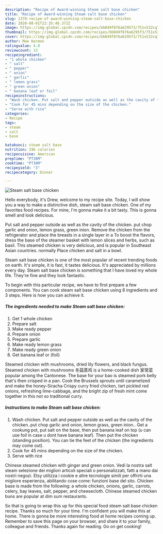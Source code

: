 ```yaml
---
description: "Recipe of Award-winning Steam salt base chicken"
title: "Recipe of Award-winning Steam salt base chicken"
slug: 1370-recipe-of-award-winning-steam-salt-base-chicken
date: 2020-08-01T22:35:48.372Z
image: https://img-global.cpcdn.com/recipes/bb049f876a6295f3/751x532cq70/steam-salt-base-chicken-recipe-main-photo.jpg
thumbnail: https://img-global.cpcdn.com/recipes/bb049f876a6295f3/751x532cq70/steam-salt-base-chicken-recipe-main-photo.jpg
cover: https://img-global.cpcdn.com/recipes/bb049f876a6295f3/751x532cq70/steam-salt-base-chicken-recipe-main-photo.jpg
author: Mae Harmon
ratingvalue: 4.8
reviewcount: 13
recipeingredient:
- "1 whole chicken"
- " salt"
- " pepper"
- " onion"
- " garlic"
- " lemon grass"
- " green onion"
- " banana leaf or foil"
recipeinstructions:
- "Wash chicken. Put salt and pepper outside as well as the cavity of the chicken..put chop garlic and onion, lemon grass, green inion.. Get a cookung pot, put salt on the base, then put banana leaf on top (u can use foil in case u dont have banana leaf). Then put the chicken (standing position). You can tie the feet of the chicken (the ingredients may come out)."
- "Cook for 45 mins depending on the size of the chicken."
- "Serve with rice"
categories:
- Recipe
tags:
- steam
- salt
- base

katakunci: steam salt base 
nutrition: 196 calories
recipecuisine: American
preptime: "PT38M"
cooktime: "PT30M"
recipeyield: "3"
recipecategory: Dinner

---
```



![Steam salt base chicken](https://img-global.cpcdn.com/recipes/bb049f876a6295f3/751x532cq70/steam-salt-base-chicken-recipe-main-photo.jpg)

Hello everybody, it's Drew, welcome to my recipe site. Today, I will show you a way to make a distinctive dish, steam salt base chicken. One of my favorites food recipes. For mine, I'm gonna make it a bit tasty. This is gonna smell and look delicious.

Put salt and pepper outside as well as the cavity of the chicken. put chop garlic and onion, lemon grass, green inion. Remove the chicken from the refrigerator and place the breasts in a single layer in a To boost the flavors, dress the base of the steamer basket with lemon slices and herbs, such as basil. This steamed chicken is very delicious, and is popular in Southeast Asian countries. normally Place chicken and salt in a bowl.

Steam salt base chicken is one of the most popular of recent trending foods on earth. It's simple, it is fast, it tastes delicious. It's appreciated by millions every day. Steam salt base chicken is something that I have loved my whole life. They're fine and they look fantastic.


To begin with this particular recipe, we have to first prepare a few components. You can cook steam salt base chicken using 8 ingredients and 3 steps. Here is how you can achieve it.

<!--inarticleads1-->

##### The ingredients needed to make Steam salt base chicken:

1. Get 1 whole chicken
1. Prepare  salt
1. Make ready  pepper
1. Prepare  onion
1. Prepare  garlic
1. Make ready  lemon grass
1. Make ready  green onion
1. Get  banana leaf or (foil)


Steamed chicken with mushrooms, dried lily flowers, and black fungus. Steamed chicken with mushrooms 冬菇蒸鸡 is a home-cooked dish 家常菜 popular among the Cantonese. The base for your bao is steamed pork belly that&#39;s then crisped in a pan. Cook the Brussels sprouts until caramelized and make the honey-Siracha Crispy curry fried chicken, tart pickled red onions, refreshing lime-cabbage, and the bright zip of fresh mint come together in this not so traditional curry. 

<!--inarticleads2-->

##### Instructions to make Steam salt base chicken:

1. Wash chicken. Put salt and pepper outside as well as the cavity of the chicken..put chop garlic and onion, lemon grass, green inion.. Get a cookung pot, put salt on the base, then put banana leaf on top (u can use foil in case u dont have banana leaf). Then put the chicken (standing position). You can tie the feet of the chicken (the ingredients may come out).
1. Cook for 45 mins depending on the size of the chicken.
1. Serve with rice


Chinese steamed chicken with ginger and green onion. Vedi la nostra salt steam selezione dei migliori articoli speciali o personalizzati, fatti a mano dai nostri negozi. Etsy utilizza i cookie e altre tecnologie simili per offrirti una migliore esperienza, abilitando cose come: funzioni base del sito. Chicken base is made from the following: a whole chicken, onions, garlic, carrots, celery, bay leaves, salt, pepper, and cheesecloth. Chinese steamed chicken buns are popular at dim sum restaurants. 

So that is going to wrap this up for this special food steam salt base chicken recipe. Thanks so much for your time. I'm confident you will make this at home. There is gonna be more interesting food at home recipes coming up. Remember to save this page on your browser, and share it to your family, colleague and friends. Thanks again for reading. Go on get cooking!
